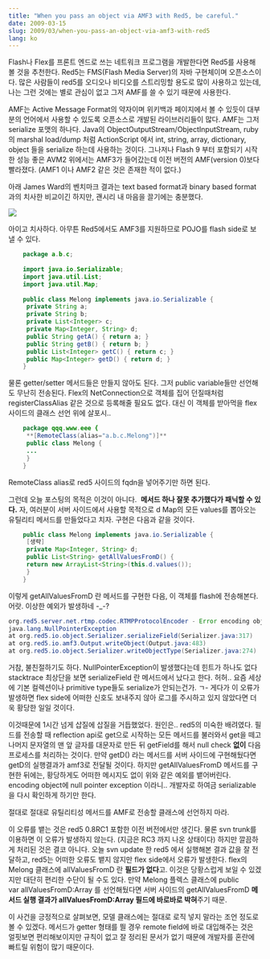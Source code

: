 ```yaml
---
title: "When you pass an object via AMF3 with Red5, be careful."
date: 2009-03-15
slug: 2009/03/when-you-pass-an-object-via-amf3-with-red5
lang: ko
---
```


Flash나 Flex를 프론트 엔드로 쓰는 네트워크 프로그램을 개발한다면 Red5를 사용해볼 것을 추천한다. Red5는 FMS(Flash Media Server)의 자바 구현체이며 오픈소스이다. 많은 사람들이 red5를 오디오나 비디오를 스트리밍할 용도로 많이 사용하고 있는데, 나는 그런 것에는 별로 관심이 없고 그저 AMF를 쓸 수 있기 때문에 사용한다.

AMF는 Active Message Format의 약자이며 위키백과 페이지에서 볼 수 있듯이 대부분의 언어에서 사용할 수 있도록 오픈소스로 개발된 라이브러리들이 많다. AMF는 그저 serialize 포맷의 하나다. Java의 ObjectOutputStream/ObjectInputStream, ruby의 marshal load/dump 처럼 ActionScript 에서 int, string, array, dictionary, object 들을 serialize 하는데 사용하는 것이다. 그나저나 Flash 9 부터 포함되기 시작한 성능 좋은 AVM2 위에서는 AMF3가 들어갔는데 이전 버전의 AMF(version 0)보다 빨라졌다. (AMF1 이나 AMF2 같은 것은 존재한 적이 없다.)

아래 James Ward의 벤치마크 결과는 text based format과 binary based format 과의 치사한 비교이긴 하지만, 괜시리 내 마음을 끌기에는 충분했다.

![](http://www.jamesward.org/wordpress/wp-content/uploads/2007/12/blazebench.jpg)

아이고 치사하다. 아무튼 Red5에서도 AMF3를 지원하므로 POJO를 flash side로 보낼 수 있다.

```java
	package a.b.c;
	
	import java.io.Serializable;
	import java.util.List;
	import java.util.Map;
	
	public class Melong implements java.io.Serializable {
	 private String a;
	 private String b;
	 private List<Integer> c;
	 private Map<Integer, String> d;
	 public String getA() { return a; }
	 public String getB() { return b; }
	 public List<Integer> getC() { return c; }
	 public Map<Integer> getD() { return d; }
	}
```

물론 getter/setter 메서드들은 만들지 않아도 된다. 그저 public variable들만 선언해도 무난히 전송된다. Flex의 NetConnection으로 객체를 집어 던질때처럼 registerClassAlias 같은 것으로 등록해줄 필요도 없다. 대신 이 객체를 받아먹을 flex 사이드의 클래스 선언 위에 살포시..

```java
	package qqq.www.eee {
	 **[RemoteClass(alias="a.b.c.Melong")]**
	 public class Melong {
	 ...
	 }
	}
```

RemoteClass alias로 red5 사이드의 fqdn을 넣어주기만 하면 된다.

그런데 오늘 포스팅의 목적은 이것이 아니다.  **메서드 하나 잘못 추가했다가 패닉할 수 있다.** 자, 여러분이 서버 사이드에서 사용할 목적으로 d Map의 모든 values를 뽑아오는 유틸리티 메서드를 만들었다고 치자. 구현은 다음과 같을 것이다.

```java
	public class Melong implements java.io.Serializable {
	 [생략]
	 private Map<Integer, String> d;
	 public List<String> getAllValuesFromD() {
	 return new ArrayList<String>(this.d.values());
	 }
	}
```

이렇게 getAllValuesFromD 란 메서드를 구현한 다음, 이 객체를 flash에 전송해본다. 어랏. 이상한 예외가 발생하네 -_-?

```java
org.red5.server.net.rtmp.codec.RTMPProtocolEncoder - Error encoding object:
java.lang.NullPointerException
at org.red5.io.object.Serializer.serializeField(Serializer.java:317)
at org.red5.io.amf3.Output.writeObject(Output.java:483)
at org.red5.io.object.Serializer.writeObjectType(Serializer.java:274)
```

거참, 불친절하기도 하다. NullPointerException이 발생했다는데 힌트가 하나도 없다 stacktrace 최상단을 보면 serializeField 란 메서드에서 났다고 한다. 허허.. 요즘 세상에 기본 컬렉션이나 primitive type들도 serialize가 안되는건가. ㄱ- 게다가 이 오류가 발생하면 flex side에 어떠한 신호도 보내주지 않아 로그를 주시하고 있지 않았다면 더욱 황당한 일일 것이다.

이것때문에 1시간 넘게 삽질에 삽질을 거듭했었다. 원인은.. red5의 미숙한 배려였다. 필드를 전송할 때 reflection api로 get으로 시작하는 모든 메서드를 불러와서 get을 떼고 나머지 문자열의 맨 앞 글자를 대문자로 만든 뒤 getField를 해서 null check **없이** 다음 프로세스를 처리하는 것이다. 만약 getD() 라는 메서드를 서버 사이드에 구현해뒀다면 getD의 실행결과가 amf3로 전달될 것이다. 하지만 getAllValuesFromD 메서드를 구현한 뒤에는, 황당하게도 어떠한 메시지도 없이 위와 같은 예외를 뱉어버린다. encoding object에 null pointer exception 이라니.. 개발자로 하여금 serializable을 다시 확인하게 하기만 한다.

절대로 절대로 유틸리티성 메서드를 AMF로 전송할 클래스에 선언하지 마라.

이 오류를 뱉는 것은 red5 0.8RC1 포함한 이전 버전에서만 생긴다. 물론 svn trunk를 이용하면 이 오류가 발생하지 않는다. (지금은 RC3 까지 나온 상태이다) 하지만 깔끔하게 처리된 것은 결코 아니다. 오늘 svn update 한 red5 에서 실행해본 결과 값을 잘 전달하고, red5는 어떠한 오류도 뱉지 않지만 flex side에서 오류가 발생한다. flex의 Melong 클래스에 allValuesFromD 란 **필드가 없다**고. 이것은 당황스럽게 보일 수 있겠지만 대단히 편리한 수단이 될 수도 있다. 만약 Melong 플렉스 클래스에 public var allValuesFromD:Array 를 선언해뒀다면 서버 사이드의 getAllValuesFromD **메서드 실행 결과가 allValuesFromD:Array 필드에 바로바로 박혀**주기 때문.

이 사건을 긍정적으로 살펴보면, 모델 클래스에는 절대로 로직 넣지 말라는 조언 정도로 볼 수 있겠다. 메서드가 getter 형태를 띌 경우 remote field에 바로 대입해주는 것은 얼핏보면 편리해보이지만 규칙이 없고 잘 정리된 문서가 없기 때문에 개발자를 혼란에 빠트릴 위험이 많기 때문이다.

